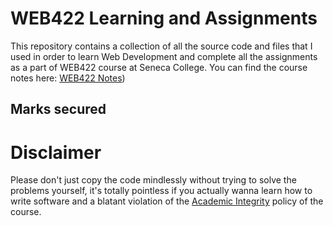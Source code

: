 # WEB422 Learning and Assignments
This repository contains a collection of all the source code and files that I used in order to learn Web Development and complete all the assignments as a part of WEB422 course at Seneca College. 
You can find the course notes here: [WEB422 Notes](https://webprogrammingforappsandservices.sdds.ca))

## Marks secured


# Disclaimer
Please don't just copy the code mindlessly without trying to solve the problems yourself, it's totally pointless if you actually wanna learn how to write software and a blatant violation of the [Academic Integrity](https://www.senecacollege.ca/about/policies/academic-integrity-policy.html) policy of the course.
